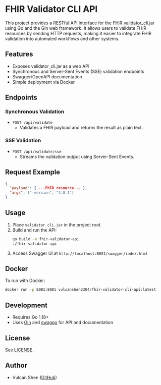 # FHIR Validator CLI API

This project provides a RESTful API interface for the [FHIR validator_cli.jar](https://confluence.hl7.org/display/FHIR/Using+the+FHIR+Validator) using Go and the Gin web framework. It allows users to validate FHIR resources by sending HTTP requests, making it easier to integrate FHIR validation into automated workflows and other systems.

## Features
- Exposes validator_cli.jar as a web API
- Synchronous and Server-Sent Events (SSE) validation endpoints
- Swagger/OpenAPI documentation
- Simple deployment via Docker

## Endpoints

### Synchronous Validation
- `POST /api/validate`
  - Validates a FHIR payload and returns the result as plain text.

### SSE Validation
- `POST /api/validate/sse`
  - Streams the validation output using Server-Sent Events.

## Request Example
```json
{
  "payload": { ...FHIR resource... },
  "args": ["-version", "4.0.1"]
}
```

## Usage
1. Place `validator_cli.jar` in the project root.
2. Build and run the API:
   ```sh
   go build -o fhir-validator-api
   ./fhir-validator-api
   ```
3. Access Swagger UI at `http://localhost:8081/swagger/index.html`

## Docker
To run with Docker:

```sh
docker run -p 8081:8081 vulcanshen2304/fhir-validator-cli-api:latest
```

## Development
- Requires Go 1.18+
- Uses [Gin](https://github.com/gin-gonic/gin) and [swaggo](https://github.com/swaggo/swag) for API and documentation

## License
See [LICENSE](LICENSE).

## Author
- Vulcan Shen ([GitHub](https://github.com/vulcanshen))
